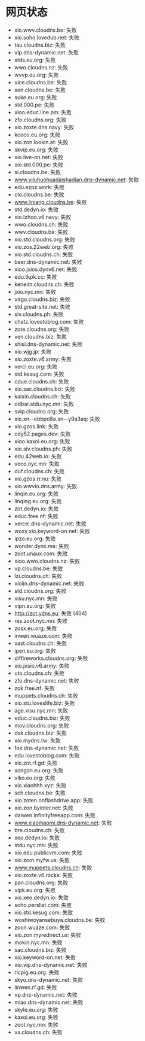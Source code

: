 # 网页状态
- xio.wwv.cloudns.be: 失败
- xio.soho.lovedub.net: 失败
- tau.cloudns.biz: 失败
- vip.dns-dynamic.net: 失败
- stds.eu.org: 失败
- wwo.cloudns.nz: 失败
- wvvp.eu.org: 失败
- vice.cloudns.be: 失败
- sen.cloudns.be: 失败
- suke.eu.org: 失败
- std.000.pe: 失败
- xioo.educ.line.pm: 失败
- zfo.cloudns.org: 失败
- xio.zoxte.dns.navy: 失败
- kcoco.eu.org: 失败
- xio.zon.lookin.at: 失败
- skvip.eu.org: 失败
- xio.live-on.net: 失败
- xio.std.000.pe: 失败
- si.cloudns.be: 失败
- www.yiluhuohuadaishadian.dns-dynamic.net: 失败
- edu.ezpz.work: 失败
- clo.cloudns.be: 失败
- www.liniang.cloudns.be: 失败
- std.dedyn.io: 失败
- xio.lzhoo.v6.navy: 失败
- wwo.cloudns.ch: 失败
- wwv.cloudns.be: 失败
- xio.std.cloudns.org: 失败
- xio.zos.22web.org: 失败
- xio.std.cloudns.ch: 失败
- beer.dns-dynamic.net: 失败
- xioo.jxios.dynv6.net: 失败
- edu.tkpk.cc: 失败
- kenelm.cloudns.ch: 失败
- jxio.nyc.mn: 失败
- virgo.cloudns.biz: 失败
- std.great-site.net: 失败
- siv.cloudns.ph: 失败
- chatz.lovestoblog.com: 失败
- zote.cloudns.org: 失败
- ven.cloudns.biz: 失败
- shisi.dns-dynamic.net: 失败
- xio.wjg.jp: 失败
- xio.zoxte.v6.army: 失败
- vercl.eu.org: 失败
- std.kesug.com: 失败
- cdue.cloudns.ch: 失败
- xio.sac.cloudns.biz: 失败
- kaixin.cloudns.ch: 失败
- odbar.stdu.nyc.mn: 失败
- svip.cloudns.org: 失败
- xio.xn--ebbpo8a.xn--y9a3aq: 失败
- xio.gzos.link: 失败
- cdy52.pages.dev: 失败
- xioo.kaxoi.eu.org: 失败
- xio.siv.cloudns.ph: 失败
- edu.42web.io: 失败
- veco.nyc.mn: 失败
- duf.cloudns.ch: 失败
- xio.gzos.rr.nu: 失败
- xio.wwvio.dns.army: 失败
- linqin.eu.org: 失败
- linqing.eu.org: 失败
- zot.dedyn.io: 失败
- educ.free.nf: 失败
- vercel.dns-dynamic.net: 失败
- woxy.xio.keyword-on.net: 失败
- ipzo.eu.org: 失败
- wonder.dynx.me: 失败
- zoot.unaux.com: 失败
- xioo.wwo.cloudns.nz: 失败
- vp.cloudns.be: 失败
- lzi.cloudns.ch: 失败
- xiolin.dns-dynamic.net: 失败
- std.cloudns.org: 失败
- xisu.nyc.mn: 失败
- vipn.eu.org: 失败
- http://zot.ydns.eu: 失败 (404)
- res.zoot.nyc.mn: 失败
- zosx.eu.org: 失败
- inwen.wuaze.com: 失败
- vast.cloudns.ch: 失败
- ipen.eu.org: 失败
- diffireworks.cloudns.org: 失败
- xio.jxsio.v6.army: 失败
- uto.cloudns.ch: 失败
- zfo.dns-dynamic.net: 失败
- zok.free.nf: 失败
- muppets.cloudns.ch: 失败
- xio.stu.loveslife.biz: 失败
- age.xisu.nyc.mn: 失败
- educ.cloudns.biz: 失败
- mov.cloudns.org: 失败
- dsk.cloudns.biz: 失败
- xio.mydns.tw: 失败
- fox.dns-dynamic.net: 失败
- edu.lovestoblog.com: 失败
- xio.zot.rf.gd: 失败
- xongan.eu.org: 失败
- viko.eu.org: 失败
- xio.xiaohhh.xyz: 失败
- sch.cloudns.be: 失败
- xio.zoten.onflashdrive.app: 失败
- xio.zon.byinter.net: 失败
- daiwen.infinityfreeapp.com: 失败
- www.xiaomaomi.dns-dynamic.net: 失败
- bre.cloudns.ch: 失败
- xeo.dedyn.io: 失败
- stdu.nyc.mn: 失败
- xio.edu.publicvm.com: 失败
- xio.zoot.myfw.us: 失败
- www.muppets.cloudns.ch: 失败
- xio.zoxte.v6.rocks: 失败
- pan.cloudns.org: 失败
- vipk.eu.org: 失败
- xio.xeo.dedyn.io: 失败
- soho.perslist.com: 失败
- xio.std.kesug.com: 失败
- woshiwoyansebuya.cloudns.be: 失败
- zoon.wuaze.com: 失败
- xio.zon.myredirect.us: 失败
- mokin.nyc.mn: 失败
- sac.cloudns.biz: 失败
- xio.keyword-on.net: 失败
- xio.vip.dns-dynamic.net: 失败
- ricpig.eu.org: 失败
- skyo.dns-dynamic.net: 失败
- linwen.rf.gd: 失败
- vp.dns-dynamic.net: 失败
- miao.dns-dynamic.net: 失败
- skyle.eu.org: 失败
- kaxoi.eu.org: 失败
- zoot.nyc.mn: 失败
- vx.cloudns.ch: 失败
